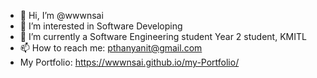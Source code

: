 - 👋 Hi, I’m @wwwnsai
- 👀 I’m interested in Software Developing
- 🌱 I’m currently a Software Engineering student Year 2 student, KMITL
- 📫 How to reach me: pthanyanit@gmail.com
- My Portfolio: https://wwwnsai.github.io/my-Portfolio/
